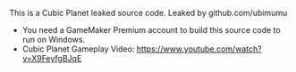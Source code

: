 This is a Cubic Planet leaked source code.
Leaked by github.com/ubimumu
- You need a GameMaker Premium account to build this source code to run on Windows.
- Cubic Planet Gameplay Video: https://www.youtube.com/watch?v=X9FeyfgBJqE
